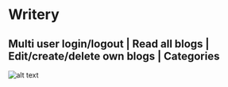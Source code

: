 # Writery
## Multi user login/logout | Read all blogs | Edit/create/delete own blogs | Categories
![alt text](https://github.com/[username]/[reponame]/blob/[branch]/image.jpg?raw=true)
